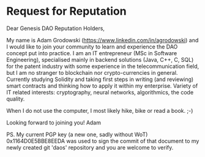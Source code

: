 # Request for Reputation

Dear Genesis DAO Reputation Holders, 

My name is Adam Grodowski (https://www.linkedin.com/in/agrodowski) and I would like to join your community to learn and experience the DAO concept put into practice. 
I am an IT entrepreneur (MSc in Software Engineering), specialised mainly in backend solutions (Java, C++, C, SQL) for the patent industry with some experience in the telecommunication field, but I am no stranger to blockchain nor crypto-currencies in general. Currently studying Solidity and taking first steps in writing (and reviewing) smart contracts and thinking how to apply it within my enterprise. Variety of IT related interests: cryptography, neural networks, algorithmics, the code quality. 

When I do not use the computer, I most likely hike, bike or read a book. ;-)

Looking forward to joining you!
Adam

PS. My current PGP key (a new one, sadly without WoT) 0x1164D0E5BBE8EEDA was used to sign the commit of that document to my newly created git 'daos' repository and you are welcome to verify.
